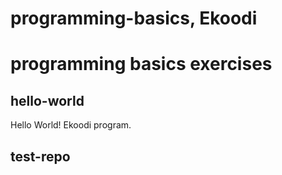 # programming-basics, Ekoodi
programming basics exercises
=======

## hello-world
Hello World! Ekoodi program.


## test-repo

